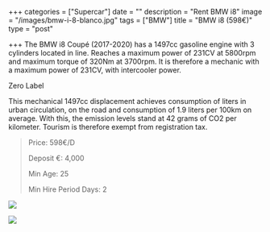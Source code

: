 +++
categories = ["Supercar"]
date = ""
description = "Rent BMW i8"
image = "/images/bmw-i-8-blanco.jpg"
tags = ["BMW"]
title = "BMW i8 (598€)"
type = "post"

+++
The BMW i8 Coupé (2017-2020) has a 1497cc gasoline engine with 3 cylinders located in line. Reaches a maximum power of 231CV at 5800rpm and maximum torque of 320Nm at 3700rpm. It is therefore a mechanic with a maximum power of 231CV, with intercooler power.

Zero Label

This mechanical 1497cc displacement achieves consumption of liters in urban circulation, on the road and consumption of 1.9 liters per 100km on average. With this, the emission levels stand at 42 grams of CO2 per kilometer. Tourism is therefore exempt from registration tax.

> Price: 598€/D
>
> Deposit €: 4,000
>
> Min Age: 25
>
> Min Hire Period Days: 2

![](/images/bmw-i8.jpg)

[![](/images/boton.png)](https://supercarmarbella.com/contact/ "Book")